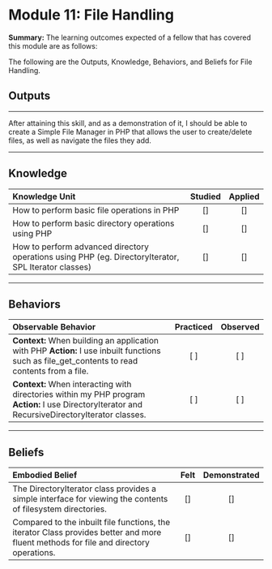 # Module 11: File Handling

**Summary:**
The learning outcomes expected of a fellow that has covered this module are as follows:



The following are the Outputs, Knowledge, Behaviors, and Beliefs for File Handling.


## **Outputs**
----------
After attaining this skill, and as a demonstration of it, I should be able to create a Simple File Manager in PHP that allows the user to create/delete files, as well as navigate the files they add. 

----------
## **Knowledge**


| Knowledge Unit   |      Studied      | Applied |
|:-------------|:------------------:|:--------:|
| How to perform basic file operations in PHP| [] | [] |
| How to perform basic directory operations using PHP| [] | [] |
| How to perform advanced directory operations using PHP (eg. DirectoryIterator, SPL Iterator classes)| [] | [] |


----------


## **Behaviors**

| Observable Behavior   |      Practiced      | Observed |
|:-------------|:------------------:|:--------:|
| **Context:** When building an application with PHP **Action:**  I use inbuilt functions such as file_get_contents to read contents from a file.| [ ] | [ ]  |
| **Context:** When interacting with directories within my PHP program **Action:**  I use DirectoryIterator and RecursiveDirectoryIterator classes.| [ ] | [ ]  |

----------


## **Beliefs**


| Embodied Belief   |      Felt      | Demonstrated |
|:-------------|:------------------:|:--------:|
| The DirectoryIterator class provides a simple interface for viewing the contents of filesystem directories. | [] | [] |
| Compared to the inbuilt file functions, the iterator Class provides better and more fluent methods for file and directory operations. | [] | [] |



